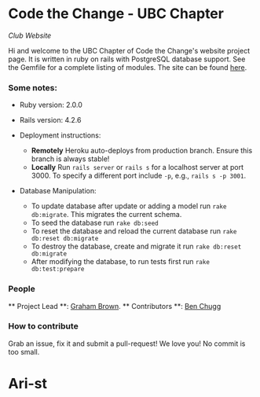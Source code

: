 # Code the Change - UBC Chapter
*Club Website*

Hi and welcome to the UBC Chapter of Code the Change's website project page. It is written in ruby on rails with PostgreSQL database support. See the Gemfile for a complete listing of modules. The site can be found [here](http://codethechangeubc.org).

### Some notes: ###

* Ruby version: 2.0.0

* Rails version: 4.2.6

* Deployment instructions: 
	 - **Remotely** Heroku auto-deploys from production branch. Ensure this branch is always stable!
	 - **Locally** Run `rails server` or `rails s` for a localhost server at port 3000. To specify a different port include `-p`, e.g., `rails s -p 3001`. 
	 

* Database Manipulation:
	- To update database after update or adding a model run `rake db:migrate`. This migrates the current schema.
	- To seed the database run `rake db:seed`
	- To reset the database and reload the current database run `rake db:reset db:migrate`
	- To destroy the database, create and migrate it run `rake db:reset db:migrate`
	- After modifying the database, to run tests first run `rake db:test:prepare`

### People ###
** Project Lead **: [Graham Brown](https://github.com/grellyd).
** Contributors **: [Ben Chugg](https://github.com/bchugg)

### How to contribute ###
Grab an issue, fix it and submit a pull-request! We love you! No commit is too small. 


# Ari-st
